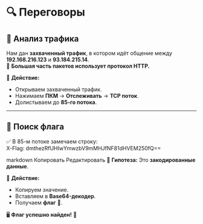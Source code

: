 # 🔍 Переговоры 

## 📡 Анализ трафика  
Нам дан **захваченный трафик**, в котором идёт общение между **192.168.216.123** и **93.184.215.14**.  
📌 **Большая часть пакетов использует протокол HTTP.**  

🎯 **Действие:**  
- Открываем захваченный трафик.  
- Нажимаем **ПКМ** → **Отслеживать** → **TCP поток**.  
- Долистываем до **85-го потока**.  

---

## 🔑 Поиск флага  
✅ В 85-м потоке замечаем строку:  
X-Flag: dmthezRfUHIwYmwzbV9mMHJfNF81dHVEM250fQ==

markdown
Копировать
Редактировать
🤔 **Гипотеза:** Это **закодированные данные**.  

🎯 **Действие:**  
- Копируем значение.  
- Вставляем в **Base64-декодер**.  
- Получаем **флаг** 🎉.  

🖥 **Флаг успешно найден!** 🚀  
